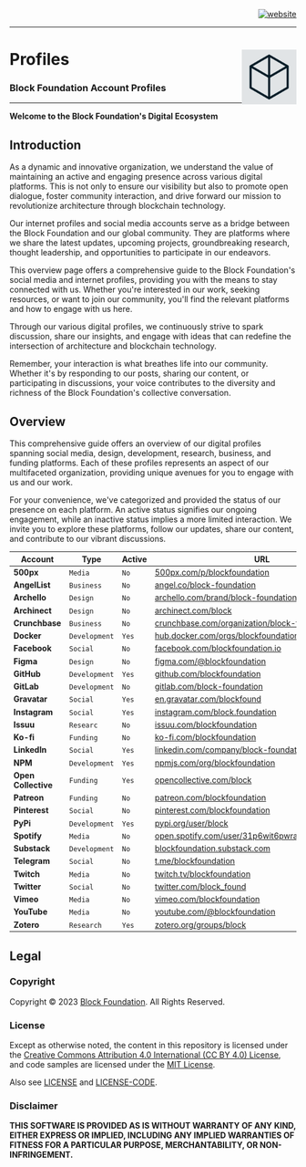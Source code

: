 <div align="right">

  [![website](https://img.shields.io/website?color=blue&down_color=red&down_message=offline&label=website&style=flat-square&up_color=green&up_message=online&url=https%3A%2F%2Fwww.blockfoundation.io)](https://www.block.gl)

</div>

---

<div>
    <img align="right" src="https://raw.githubusercontent.com/block-foundation/brand/master/src/logo/logo_gray.png" width="96" alt="Block Foundation Logo">
    <h1 align="left">Profiles</h1>
    <h3 align="left">Block Foundation Account Profiles</h3>
</div>

---

**Welcome to the Block Foundation's Digital Ecosystem**

## Introduction

As a dynamic and innovative organization, we understand the value of maintaining an active and engaging presence across various digital platforms. This is not only to ensure our visibility but also to promote open dialogue, foster community interaction, and drive forward our mission to revolutionize architecture through blockchain technology.

Our internet profiles and social media accounts serve as a bridge between the Block Foundation and our global community. They are platforms where we share the latest updates, upcoming projects, groundbreaking research, thought leadership, and opportunities to participate in our endeavors.

This overview page offers a comprehensive guide to the Block Foundation's social media and internet profiles, providing you with the means to stay connected with us. Whether you're interested in our work, seeking resources, or want to join our community, you'll find the relevant platforms and how to engage with us here.

Through our various digital profiles, we continuously strive to spark discussion, share our insights, and engage with ideas that can redefine the intersection of architecture and blockchain technology.

Remember, your interaction is what breathes life into our community. Whether it's by responding to our posts, sharing our content, or participating in discussions, your voice contributes to the diversity and richness of the Block Foundation's collective conversation.

## Overview

This comprehensive guide offers an overview of our digital profiles spanning social media, design, development, research, business, and funding platforms. Each of these profiles represents an aspect of our multifaceted organization, providing unique avenues for you to engage with us and our work.

For your convenience, we've categorized and provided the status of our presence on each platform. An active status signifies our ongoing engagement, while an inactive status implies a more limited interaction. We invite you to explore these platforms, follow our updates, share our content, and contribute to our vibrant discussions.

| Account               | Type            | Active      | URL       |
| --------------------- | --------------- | ----------- | --------- |
| **500px**             | `Media`         | `No`        | [500px.com/p/blockfoundation](https://www.500px.com/p/blockfoundation) |
| **AngelList**         | `Business`      | `No`        | [angel.co/block-foundation](https://angel.co/block-foundation) |
| **Archello**          | `Design`        | `No`        | [archello.com/brand/block-foundation](https://archello.com/brand/block-foundation) |
| **Archinect**         | `Design`        | `No`        | [archinect.com/block](https://archinect.com/block) |
| **Crunchbase**        | `Business`      | `No`        | [crunchbase.com/organization/block-foundation](https://www.crunchbase.com/organization/block-foundation) |
| **Docker**            | `Development`   | `Yes`       | [hub.docker.com/orgs/blockfoundation](https://hub.docker.com/orgs/blockfoundation) |
| **Facebook**          | `Social`        | `No`        | [facebook.com/blockfoundation.io](https://www.facebook.com/blockfoundation.io) |
| **Figma**             | `Design`        | `No`        | [figma.com/@blockfoundation](https://www.figma.com/@blockfoundation) |
| **GitHub**            | `Development`   | `Yes`       | [github.com/blockfoundation](https://www.github.com/blockfoundation) |
| **GitLab**            | `Development`   | `No`        | [gitlab.com/block-foundation](https://www.gitlab.com/block-foundation) |
| **Gravatar**          | `Social`        | `Yes`       | [en.gravatar.com/blockfound](https://en.gravatar.com/blockfound)      |
| **Instagram**         | `Social`        | `Yes`       | [instagram.com/block.foundation](https://instagram.com/block.foundation) |
| **Issuu**             | `Researc`       | `No`        | [issuu.com/blockfoundation](https://www.issuu.com/blockfoundation) |
| **Ko-fi**              | `Funding`       | `No`        | [ko-fi.com/blockfoundation](https://www.ko-fi.com/blockfoundation) |
| **LinkedIn**          | `Social`        | `Yes`       | [linkedin.com/company/block-foundation](https://www.linkedin.com/company/block-foundation) |
| **NPM**               | `Development`   | `Yes`       | [npmjs.com/org/blockfoundation](https://www.npmjs.com/org/blockfoundation) |
| **Open Collective**   | `Funding`       | `Yes`       | [opencollective.com/block](https://opencollective.com/block) |
| **Patreon**           | `Funding`       | `No`        | [patreon.com/blockfoundation](https://www.patreon.com/blockfoundation) |
| **Pinterest**         | `Social`        | `No`        | [pinterest.com/blockfoundation](https://www.pinterest.com/blockfoundation) |
| **PyPi**              | `Development`   | `Yes`       | [pypi.org/user/block](https://pypi.org/user/block) |
| **Spotify**           | `Media`         | `No`        | [open.spotify.com/user/31p6wit6pwratnwob6tzjd2os56e](https://open.spotify.com/user/31p6wit6pwratnwob6tzjd2os56e) |
| **Substack**          | `Development`   | `No`        | [blockfoundation.substack.com](https://blockfoundation.substack.com) |
| **Telegram**          | `Social`        | `No`        | [t.me/blockfoundation](https://t.me/blockfoundation) |
| **Twitch**            | `Media`         | `No`        | [twitch.tv/blockfoundation](https://www.twitch.tv/blockfoundation) |
| **Twitter**           | `Social`        | `No`        | [twitter.com/block_found](https://twitter.com/block_found) |
| **Vimeo**             | `Media`         | `No`        | [vimeo.com/blockfoundation](https://www.vimeo.com/blockfoundation) |
| **YouTube**           | `Media`         | `No`        | [youtube.com/@blockfoundation](https://www.youtube.com/@blockfoundation) |
| **Zotero**            | `Research`      | `Yes`       | [zotero.org/groups/block](https://www.zotero.org/groups/block) |


<!-- ## Upcoming Events

Stay updated on our future activities, webinars, workshops, and meetups related to blockchain and architecture. Connect, learn, and engage with industry experts and enthusiasts.

| Event  | Date      | Platform | Link |
| ------ | --------- | -------- | ---- |
| [Blockchain in Architecture Webinar](#) | 15th August 2023 | Zoom | [Register Here](#) |
| [Workshop on Blockchain Technology](#) | 22nd September 2023 | Teams | [Sign Up](#) |

*Note: The dates and platforms might be subject to change. Follow our social media profiles for the latest updates.*

---

## Press Room

Catch up with the latest news, press releases, and media coverage about the Block Foundation. Learn about our work, achievements, partnerships, and more.

- **July 2023**: [Block Foundation partners with XYZ for Sustainable Architecture](#)
- **June 2023**: [Block Foundation wins Innovation Award at Global Blockchain Summit](#)

---

## Careers at Block Foundation

Interested in joining our mission to revolutionize architecture through blockchain technology? Check out our current job openings and become part of a dynamic, innovative team.

| Position | Department | Location | Application Link |
| -------- | ---------- | -------- | ---------------- |
| Blockchain Developer | IT | Remote | [Apply Now](#) |
| Content Creator | Marketing | Amsterdam | [Apply Now](#) |

---

## Newsletter

Subscribe to our monthly newsletter for insights, trends, and the latest updates from the world of blockchain and architecture. Stay in the loop with our initiatives, events, and breakthroughs.

[Subscribe to our Newsletter](#)

---

## Frequently Asked Questions (FAQs)

Have questions about Block Foundation or blockchain in architecture? Check out our FAQs for quick answers.

1. **What is Block Foundation?**  
   Block Foundation is an innovative organization that aims to revolutionize architecture through blockchain technology.

2. **How can I get involved with Block Foundation?**  
   You can follow us on our social media platforms, participate in our events, or even apply for job openings if you wish to join our team.

For more detailed information, visit our [FAQ page](#). -->




<!-- ## Contact

```topojson
{
  "type": "Topology",
  "transform": {
    "scale": [0.0005000500050005, 0.00010001000100010001],
    "translate": [100, 0]
  },
  "objects": {
    "example": {
      "type": "GeometryCollection",
      "geometries": [
        {
          "type": "Point",
          "properties": {"prop0": "value0"},
          "coordinates": [4.8659359154421145, 52.378988725132466]          
        }
      ]
    }
  }
}
``` -->





<!-- 

---

## Our Team

Get to know the dynamic and diverse minds behind the Block Foundation. Our team comprises experts from the fields of architecture, blockchain technology, design, research, and more. 

- **John Doe**: Co-founder and Chief Technology Officer
- **Jane Smith**: Co-founder and Lead Architect
- **Alex Kim**: Head of Research

For a complete list of our team members and their profiles, visit our [Team page](#).

---

## Volunteer and Internship Opportunities

Are you a student or professional looking to contribute to the exciting intersection of blockchain technology and architecture? Check out our volunteering and internship opportunities to gain valuable experience and make a difference.

- **Blockchain Technology Intern**: [Apply Now](#)
- **Architectural Design Volunteer**: [Apply Now](#)

---

## Resources

Dive deeper into the world of blockchain in architecture with our curated resources. From research papers to informative blog posts, explore the transformative potential of this technology.

- [Whitepaper: Blockchain for Sustainable Architectural Design](#)
- [Blog: Understanding Smart Contracts in Architecture](#)

---

## Partnerships and Collaborations

We believe in the power of collaboration. Block Foundation partners with organizations, institutions, and businesses that share our vision of integrating blockchain technology with architecture. Interested in partnering with us? Get in touch [here](#).

- **XYZ Corporation**: Strategic Partner
- **ABC University**: Academic Partner

---

## Community

Become part of our growing community on Discord. It's a place for conversations, collaborations, questions, and sharing resources about blockchain and architecture.

[Join Our Discord Community](#)

---

## Annual Reports

Our commitment to transparency and accountability reflects in our annual reports. Take a look at our past performances, achievements, and future strategies.

- [Block Foundation Annual Report 2023](#)
- [Block Foundation Annual Report 2022](#)
  
Please note that the annual reports are in PDF format. 

---

## Testimonials

Don't just take our word for it. Here's what others have to say about Block Foundation.

> "Block Foundation's work is groundbreaking. They are truly revolutionizing architecture through blockchain technology."  
> *- Sarah, Blockchain Enthusiast*

> "Being a part of the Block Foundation community has been incredibly rewarding. It's a vibrant space of learning and innovation."  
> *- Mark, Architect* -->



## Legal

### Copyright

Copyright &copy; 2023 [Block Foundation](https://www.blockfoundation.io/ "Block Foundation website"). All Rights Reserved.

### License

Except as otherwise noted, the content in this repository is licensed under the
[Creative Commons Attribution 4.0 International (CC BY 4.0) License](https://creativecommons.org/licenses/by/4.0/), and
code samples are licensed under the [MIT License](https://opensource.org/license/mit/).

Also see [LICENSE](https://github.com/block-foundation/community/blob/master/LICENSE) and [LICENSE-CODE](https://github.com/block-foundation/community/blob/master/LICENSE-CODE).

### Disclaimer

**THIS SOFTWARE IS PROVIDED AS IS WITHOUT WARRANTY OF ANY KIND, EITHER EXPRESS OR IMPLIED, INCLUDING ANY IMPLIED WARRANTIES OF FITNESS FOR A PARTICULAR PURPOSE, MERCHANTABILITY, OR NON-INFRINGEMENT.**
